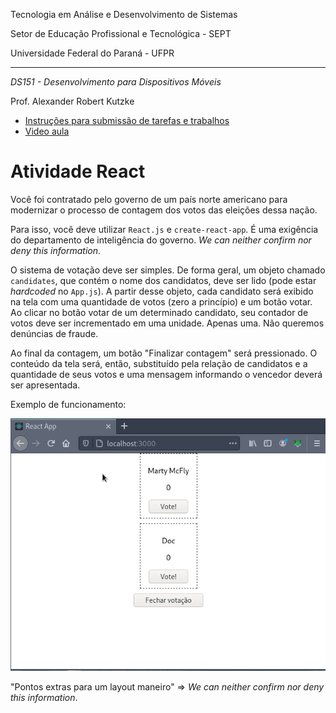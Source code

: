 Tecnologia em Análise e Desenvolvimento de Sistemas

Setor de Educação Profissional e Tecnológica - SEPT

Universidade Federal do Paraná - UFPR

---

*DS151 - Desenvolvimento para Dispositivos Móveis*

Prof. Alexander Robert Kutzke

* [Instruções para submissão de tarefas e trabalhos](https://gitlab.tadsufpr.net.br/ds122-alexkutzke/material/blob/master/instrucoes_submissao_tarefas_e_trabalhos.md)
* [Video aula](https://www.youtube.com/watch?v=d6ZTnQNhoCo)

# Atividade React 

Você foi contratado pelo governo de um país norte americano para modernizar
o processo de contagem dos votos das eleições dessa nação.

Para isso, você deve utilizar `React.js` e `create-react-app`. É uma exigência do departamento de inteligência
do governo. *We can neither confirm nor deny this information*.

O sistema de votação deve ser simples. De forma geral, um objeto chamado `candidates`, que contém o nome dos candidatos, deve ser lido (pode estar *hardcoded* no `App.js`). A partir desse objeto, cada candidato será exibido na tela com uma quantidade de votos (zero a princípio) e um botão votar. Ao clicar no botão votar de um determinado candidato, seu contador de votos deve ser incrementado em uma unidade. Apenas uma. Não queremos denúncias de fraude.

Ao final da contagem, um botão "Finalizar contagem" será pressionado. O conteúdo da tela será, então, substituído pela relação de candidatos e a quantidade de seus votos e uma mensagem informando o vencedor deverá ser apresentada.

Exemplo de funcionamento:

![Sistema de votação](images/exemplo.gif)

"Pontos extras para um layout maneiro" =>  *We can neither confirm nor deny this information*.

